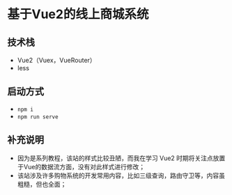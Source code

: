 # 基于Vue2的线上商城系统  

## 技术栈  

- Vue2（Vuex，VueRouter）  
- less  

## 启动方式  

- `npm i`  
- `npm run serve`  

## 补充说明  

- 因为是系列教程，该站的样式比较丑陋，而我在学习 Vue2 时期将关注点放置于Vue的数据流方面，没有对此样式进行修改；
- 该站涉及许多购物系统的开发常用内容，比如三级查询，路由守卫等，内容虽粗糙，但也全面；